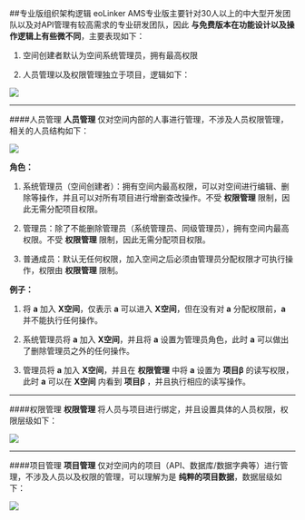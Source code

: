 ##专业版组织架构逻辑
eoLinker AMS专业版主要针对30人以上的中大型开发团队以及对API管理有较高需求的专业研发团队，因此 **与免费版本在功能设计以及操作逻辑上有些微不同**，主要表现如下：

1. 空间创建者默认为空间系统管理员，拥有最高权限

2. 人员管理以及权限管理独立于项目，逻辑如下：

![](http://data.eolinker.com/course/XVrg4ZW49aa4f3ecfed4d4ce5e91ac27ef368691e62ce6b)

---

####人员管理
**人员管理** 仅对空间内部的人事进行管理，不涉及人员权限管理，相关的人员结构如下：

![](http://data.eolinker.com/course/6uGvtub9ff7617397b296ab443fd037f1d075ac1ebe7954)

**角色：**

1. 系统管理员（空间创建者）：拥有空间内最高权限，可以对空间进行编辑、删除等操作，并且可以对所有项目进行增删查改操作。不受 **权限管理** 限制，因此无需分配项目权限。

2. 管理员：除了不能删除管理员（系统管理员、同级管理员），拥有空间内最高权限。不受 **权限管理** 限制，因此无需分配项目权限。

3. 普通成员：默认无任何权限，加入空间之后必须由管理员分配权限才可执行操作，权限由 **权限管理** 限制。

**例子：**

1. 将 **a** 加入 **X空间**，仅表示 **a** 可以进入 **X空间**，但在没有对 **a** 分配权限前，**a** 并不能执行任何操作。

2. 系统管理员将 **a** 加入 **X空间**，并且将 **a** 设置为管理员角色，此时 **a** 可以做出了删除管理员之外的任何操作。

3. 管理员将 **a** 加入 **X空间**，并且在 **权限管理** 中将 **a** 设置为 **项目β** 的读写权限，此时 **a** 可以在 **X空间** 内看到 **项目β** ，并且执行相应的读写操作。

---

####权限管理
**权限管理** 将人员与项目进行绑定，并且设置具体的人员权限，权限层级如下：

![](http://data.eolinker.com/course/ExDejMS3d13f74608085dc2c43a3ce34cd49dd870fc2e6b)

---

####项目管理
**项目管理** 仅对空间内的项目（API、数据库/数据字典等）进行管理，不涉及人员以及权限的管理，可以理解为是 **纯粹的项目数据**，数据层级如下：

![](http://data.eolinker.com/course/gwl91UF2cd9c5d1493b628c676b45a87e043d9408f04048)